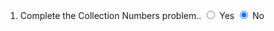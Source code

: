 1. Complete the Collection Numbers problem..
<input type="radio" id="html" name="fav_language" value="HTML"> Yes
<input type="radio" id="html" name="fav_language" value="HTML" checked> No